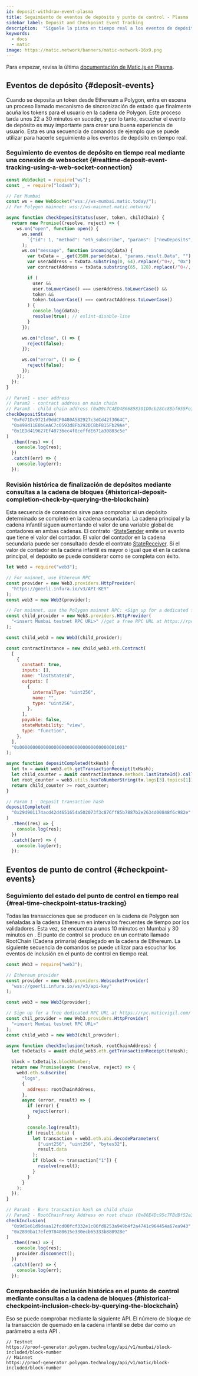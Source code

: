 ```yaml
---
id: deposit-withdraw-event-plasma
title: Seguimiento de eventos de depósito y punto de control - Plasma
sidebar_label: Deposit and Checkpoint Event Tracking
description:  "Síguele la pista en tiempo real a los eventos de depósito y de punto de control."
keywords:
  - docs
  - matic
image: https://matic.network/banners/matic-network-16x9.png
---
```


Para empezar, revisa la última [documentación de Matic.js en Plasma](https://maticnetwork.github.io/matic.js/docs/plasma/).

## Eventos de depósito {#deposit-events}

Cuando se deposita un token desde Ethereum a Polygon, entra en escena un proceso llamado mecanismo de sincronización de estado que finalmente acuña los tokens para el usuario en la cadena de Polygon. Este proceso tarda unos 22 a 30 minutos en suceder, y por lo tanto, escuchar el evento de depósito es muy importante para crear una buena experiencia de usuario. Esta es una secuencia de comandos de ejemplo que se puede utilizar para hacerle seguimiento a los eventos de depósito en tiempo real.

### Seguimiento de eventos de depósito en tiempo real mediante una conexión de websocket {#realtime-deposit-event-tracking-using-a-web-socket-connection}

```jsx
const WebSocket = require("ws");
const _ = require("lodash");

// For Mumbai
const ws = new WebSocket("wss://ws-mumbai.matic.today/");
// For Polygon mainnet: wss://ws-mainnet.matic.network/

async function checkDepositStatus(user, token, childChain) {
  return new Promise((resolve, reject) => {
    ws.on("open", function open() {
      ws.send(
        `{"id": 1, "method": "eth_subscribe", "params": ["newDeposits", {"Contract": "${childChain}"}]}`
      );
      ws.on("message", function incoming(data) {
        var txData = _.get(JSON.parse(data), "params.result.Data", "");
        var userAddress = txData.substring(0, 64).replace(/^0+/, "0x");
        var contractAddress = txData.substring(65, 128).replace(/^0+/, "0x");

        if (
          user &&
          user.toLowerCase() === userAddress.toLowerCase() &&
          token &&
          token.toLowerCase() === contractAddress.toLowerCase()
        ) {
          console.log(data);
          resolve(true); // eslint-disable-line
        }
      });

      ws.on("close", () => {
        reject(false);
      });

      ws.on("error", () => {
        reject(false);
      });
    });
  });
}

// Param1 - user address
// Param2 - contract address on main chain
// Param3 - child chain address (0xD9c7C4ED4B66858301D0cb28Cc88bf655Fe34861 for mainnet)
checkDepositStatus(
  "0xFd71Dc9721d9ddCF0480A582927c3dCd42f3064C",
  "0x499d11E0b6eAC7c0593d8Fb292DCBbF815Fb29Ae",
  "0x1EDd419627Ef40736ec4f8ceffdE671a30803c5e"
)
  .then((res) => {
    console.log(res);
  })
  .catch((err) => {
    console.log(err);
  });
```

### Revisión histórica de finalización de depósitos mediante consultas a la cadena de bloques {#historical-deposit-completion-check-by-querying-the-blockchain}

Esta secuencia de comandos sirve para comprobar si un depósito determinado se completó en la cadena secundaria. La cadena principal y la cadena infantil siguen aumentando el valor de una variable global de contadores en ambas cadenas. El contrato -[StateSender](https://github.com/maticnetwork/contracts/blob/develop/contracts/root/stateSyncer/StateSender.sol#L38) emite un evento que tiene el valor del contador. El valor del contador en la cadena secundaria puede ser consultado desde el contrato [StateReceiver](https://github.com/maticnetwork/genesis-contracts/blob/master/contracts/StateReceiver.sol#L12). Si el valor de contador en la cadena infantil es mayor o igual que el en la cadena principal, el depósito se puede considerar como se completa con éxito.

```js
let Web3 = require("web3");

// For mainnet, use Ethereum RPC
const provider = new Web3.providers.HttpProvider(
  "https://goerli.infura.io/v3/API-KEY"
);
const web3 = new Web3(provider);

// For mainnet, use the Polygon mainnet RPC: <Sign up for a dedicated free RPC URL at https://rpc.maticvigil.com/ or other hosted node providers.>
const child_provider = new Web3.providers.HttpProvider(
  "<insert Mumbai testnet RPC URL>" //get a free RPC URL at https://rpc.maticvigil.com/ or other hosted node providers.
);

const child_web3 = new Web3(child_provider);

const contractInstance = new child_web3.eth.Contract(
  [
    {
      constant: true,
      inputs: [],
      name: "lastStateId",
      outputs: [
        {
          internalType: "uint256",
          name: "",
          type: "uint256",
        },
      ],
      payable: false,
      stateMutability: "view",
      type: "function",
    },
  ],
  "0x0000000000000000000000000000000000001001"
);

async function depositCompleted(txHash) {
  let tx = await web3.eth.getTransactionReceipt(txHash);
  let child_counter = await contractInstance.methods.lastStateId().call();
  let root_counter = web3.utils.hexToNumberString(tx.logs[3].topics[1]);
  return child_counter >= root_counter;
}

// Param 1 - Deposit transaction hash
depositCompleted(
  "0x29d901174acd42d4651654a502073f3c876ff85b7887b2e2634d00848f6c982e"
)
  .then((res) => {
    console.log(res);
  })
  .catch((err) => {
    console.log(err);
  });
```

## Eventos de punto de control {#checkpoint-events}

### Seguimiento del estado del punto de control en tiempo real {#real-time-checkpoint-status-tracking}

Todas las transacciones que se producen en la cadena de Polygon son señaladas a la cadena Ethereum en intervalos frecuentes de tiempo por los validadores. Esta vez, se encuentra a unos 10 minutos en Mumbai y 30 minutos en  . El punto de control se produce en un contrato llamado RootChain (Cadena primaria) desplegado en la cadena de Ethereum. La siguiente secuencia de comandos se puede utilizar para escuchar los eventos de inclusión en el punto de control en tiempo real.

```jsx
const Web3 = require("web3");

// Ethereum provider
const provider = new Web3.providers.WebsocketProvider(
  "wss://goerli.infura.io/ws/v3/api-key"
);

const web3 = new Web3(provider);

// Sign up for a free dedicated RPC URL at https://rpc.maticvigil.com/ or other hosted node providers.
const chil_provider = new Web3.providers.HttpProvider(
  "<insert Mumbai testnet RPC URL>"
);
const child_web3 = new Web3(chil_provider);

async function checkInclusion(txHash, rootChainAddress) {
  let txDetails = await child_web3.eth.getTransactionReceipt(txHash);

  block = txDetails.blockNumber;
  return new Promise(async (resolve, reject) => {
    web3.eth.subscribe(
      "logs",
      {
        address: rootChainAddress,
      },
      async (error, result) => {
        if (error) {
          reject(error);
        }

        console.log(result);
        if (result.data) {
          let transaction = web3.eth.abi.decodeParameters(
            ["uint256", "uint256", "bytes32"],
            result.data
          );
          if (block <= transaction["1"]) {
            resolve(result);
          }
        }
      }
    );
  });
}

// Param1 - Burn transaction hash on child chain
// Param2 - RootChainProxy Address on root chain (0x86E4Dc95c7FBdBf52e33D563BbDB00823894C287 for mainnet)
checkInclusion(
  "0x9d1e61d9daaa12fcd00fcf332e1c06fd8253a949b4f2a4741c964454a67ea943",
  "0x2890ba17efe978480615e330ecb65333b880928e"
)
  .then((res) => {
    console.log(res);
    provider.disconnect();
  })
  .catch((err) => {
    console.log(err);
  });
```

### Comprobación de inclusión histórica en el punto de control mediante consultas a la cadena de bloques {#historical-checkpoint-inclusion-check-by-querying-the-blockchain}

Eso se puede comprobar mediante la siguiente API. El número de bloque de la transacción de quemado en la cadena infantil se debe dar como un parámetro a esta API .

```
// Testnet
https://proof-generator.polygon.technology/api/v1/mumbai/block-included/block-number
// Mainnet
https://proof-generator.polygon.technology/api/v1/matic/block-included/block-number
```

